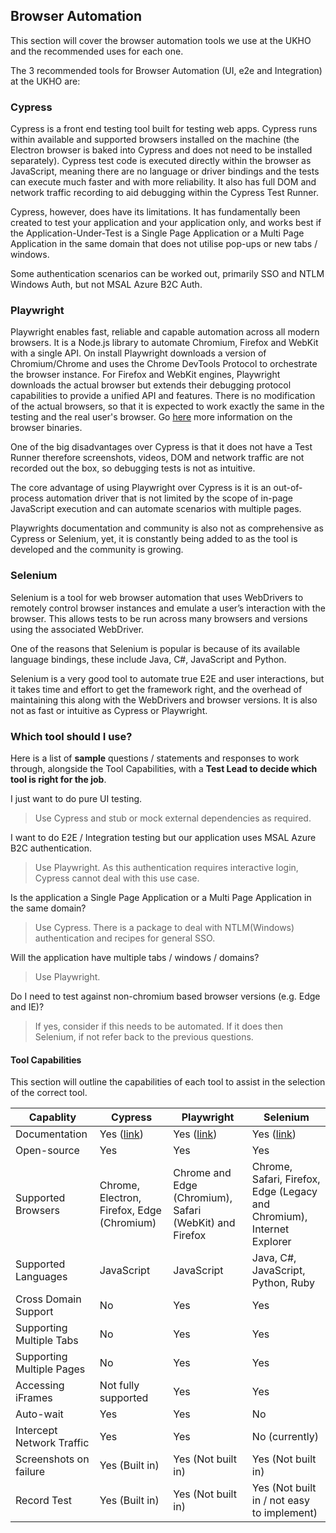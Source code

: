 

## Browser Automation
This section will cover the browser automation tools we use at the UKHO and the recommended uses for each one. 

The 3 recommended tools for Browser Automation (UI, e2e and Integration) at the UKHO are:

### Cypress
Cypress is a front end testing tool built for testing web apps. Cypress runs within available and supported browsers installed on the machine (the Electron browser is baked into Cypress and does not need to be installed separately). Cypress test code is executed directly within the browser as JavaScript, meaning there are no language or driver bindings and the tests can execute much faster and with more reliability. It also has full DOM and network traffic recording to aid debugging within the Cypress Test Runner. 

Cypress, however, does have its limitations. It has fundamentally been created to test your application and your application only, and works best if the Application-Under-Test is a Single Page Application or a Multi Page Application in the same domain that does not utilise pop-ups or new tabs / windows.

Some authentication scenarios can be worked out, primarily SSO and NTLM Windows Auth, but not MSAL Azure B2C Auth.

### Playwright
Playwright enables fast, reliable and capable automation across all modern browsers. It is a Node.js library to automate Chromium, Firefox and WebKit with a single API. On install Playwright downloads a version of Chromium/Chrome and uses the Chrome DevTools Protocol to orchestrate the browser instance. For Firefox and WebKit engines, Playwright downloads the actual browser but extends their debugging protocol capabilities to provide a unified API and features. There is no modification of the actual browsers, so that it is expected to work exactly the same in the testing and the real user's browser. Go [here](https://github.com/microsoft/playwright/blob/master/docs/installation.md) more information on the browser binaries.

One of the big disadvantages over Cypress is that it does not have a Test Runner therefore screenshots, videos, DOM and network traffic are not recorded out the box, so debugging tests is not as intuitive.

The core advantage of using Playwright over Cypress is it is an out-of-process automation driver that is not limited by the scope of in-page JavaScript execution and can automate scenarios with multiple pages.

Playwrights documentation and community is also not as comprehensive as Cypress or Selenium, yet, it is constantly being added to as the tool is developed and the community is growing.

### Selenium
Selenium is a tool for web browser automation that uses WebDrivers to remotely control browser instances and emulate a user’s interaction with the browser. This allows tests to be run across many browsers and versions using the associated WebDriver. 

One of the reasons that Selenium is popular is because of its available language bindings, these include Java, C#, JavaScript and Python.

Selenium is a very good tool to automate true E2E and user interactions, but it takes time and effort to get the framework right, and the overhead of maintaining this along with the WebDrivers and browser versions. It is also not as fast or intuitive as Cypress or Playwright.

### Which tool should I use?
Here is a list of **sample** questions / statements and responses to work through, alongside the Tool Capabilities, with a **Test Lead to decide which tool is right for the job**.

I just want to do pure UI testing.
> Use Cypress and stub or mock external dependencies as required.

I want to do E2E / Integration testing but our application uses MSAL Azure B2C authentication.
> Use Playwright. As this authentication requires interactive login,
> Cypress cannot deal with this use case.

Is the application a Single Page Application or a Multi Page Application in the same domain? 
> Use Cypress. There is a package to deal with NTLM(Windows) authentication and recipes for general SSO.

Will the application have multiple tabs / windows / domains?
> Use Playwright.

Do I need to test against non-chromium based browser versions (e.g. Edge and IE)?   
> If yes, consider if this needs to be automated. If it does then
> Selenium, if not refer back to the previous questions.

#### Tool Capabilities
This section will outline the capabilities of each tool to assist in the selection of the correct tool.

|Capablity|Cypress|Playwright|Selenium|
|--|--|--|--|
|Documentation| Yes ([link](https://docs.cypress.io/guides/overview/why-cypress.html#In-a-nutshell))| Yes ([link](https://playwright.dev/))| Yes ([link](https://www.selenium.dev/documentation/en/))|
|Open-source|Yes|Yes|Yes|
|Supported Browsers|Chrome, Electron, Firefox, Edge (Chromium)|Chrome and Edge (Chromium), Safari (WebKit) and Firefox|Chrome, Safari, Firefox, Edge (Legacy and Chromium), Internet Explorer|
|Supported Languages|JavaScript|JavaScript|Java, C#, JavaScript, Python, Ruby|
|Cross Domain Support|No|Yes|Yes|
|Supporting Multiple Tabs|No|Yes|Yes|
|Supporting Multiple Pages |No|Yes|Yes|
|Accessing iFrames|Not fully supported|Yes|Yes|
|Auto-wait| Yes| Yes| No|
|Intercept Network Traffic|Yes|Yes|No (currently)|
|Screenshots on failure|Yes (Built in)| Yes (Not built in)|Yes (Not built in)|
|Record Test|Yes (Built in)|Yes (Not built in)|Yes (Not built in / not easy to implement)|

